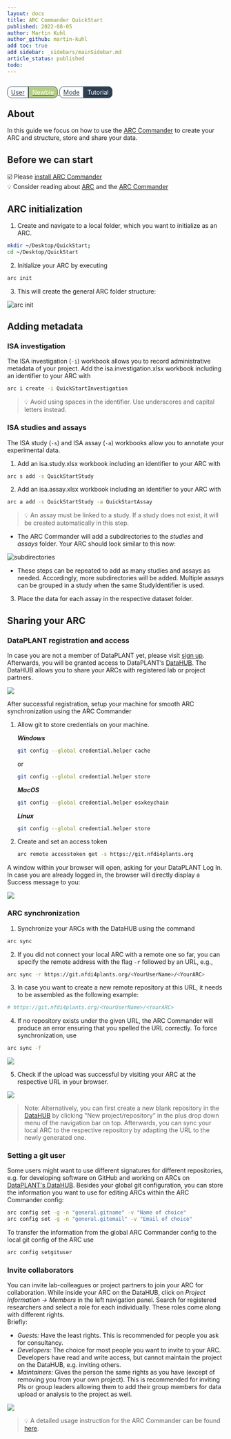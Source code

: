 ```yaml
---
layout: docs
title: ARC Commander QuickStart
published: 2022-08-05
author: Martin Kuhl
author_github: martin-kuhl
add toc: true
add sidebar: _sidebars/mainSidebar.md
article_status: published
todo:
---
```


<br>

<a href="./index.html">
    <span style="color: #2D3E50; padding: 4px 8px;text-align: center; border-radius: 10px 0px 0px 10px; border: solid 1px;">User</span><span style="background-color: #B4CE82;color:white; padding: 4px 8px;text-align: center; border-radius: 0px 10px 10px 0px; border: solid 1px #2D3E50">Newbie</span>
    <span style="color: #2D3E50; padding: 4px 8px;text-align: center; border-radius: 10px 0px 0px 10px; border: solid 1px;">Mode</span><span style="background-color: #2D3E50;color:white; padding: 4px 8px;text-align: center; border-radius: 0px 10px 10px 0px; border: solid 1px #2D3E50">Tutorial</span>
</a>

## About

In this guide we focus on how to use the [ARC Commander](./../implementation/ArcCommander.html) to create your ARC and structure, store and share your data.

## Before we can start

:ballot_box_with_check: Please [install ARC Commander](./../ArcCommanderManual/arc_installation.html)  
:bulb: Consider reading about [ARC](./../implementation/AnnotatedResearchContext.html) and the [ARC Commander](./../implementation/ArcCommander.html)

<!-- 
## Environment and setup

### The command line

- Most of this Quickstart (especially the section [ARC initialization](#arc-initialization)) is based on the command line (Windows: powershell; Linux and Mac: terminal).
- The following picture shows exemplarily how to open a powershell on windows by entering *powershell* into the explorer path:  

![Windows Powershell](../img/windows_powershell.png)

- Text formatted as code blocks represents commands to copy/paste into the command line:

```bash
echo "hello - I am a code block"
```

### Required software

- [ ] Prerequisites for using the ARC Commander are [git](https://git-scm.com/downloads) and [git LFS](https://git-lfs.github.com/)

> :bulb: If this is your first time using git on this computer, you need to set your git user name and email address. These are needed for displaying them on the git commits. You can update the settings with

  ```bash
  git config --global user.name <your_name>
  git config --global user.email <your_email>
  ```

> You can check the configuration with

```bash
git config --global --get-regexp user
```

- [ ] Please download the latest version of the [ARC Commander](https://github.com/nfdi4plants/arcCommander/releases) for your operating system and install it according to [these instructions][kb-ARC_Commander-Manual-Installation].

- Check if the ARC Commander is functional by displaying the ARC commander version and help menu:

```bash
arc --version
arc --help
```

![ARC Commander help menu](../img/arcCommander_help.png)

<div style="page-break-after: always;"></div> -->

## ARC initialization

1. Create and navigate to a local folder, which you want to initialize as an ARC.

```bash
mkdir ~/Desktop/QuickStart; 
cd ~/Desktop/QuickStart
```

2. Initialize your ARC by executing

```bash
arc init
```

3. This will create the general ARC folder structure:

![arc init](../img/arcCommander_init.png)

<div style="page-break-after: always;"></div>

## Adding metadata

### ISA investigation

The ISA investigation (`-i`) workbook allows you to record administrative metadata of your project. Add the isa.investigation.xlsx workbook including an identifier to your ARC with

```bash
arc i create -i QuickStartInvestigation
```
> :bulb: Avoid using spaces in the identifier. Use underscores and capital letters instead.

### ISA studies and assays

The ISA study (`-s`) and ISA assay (`-a`) workbooks allow you to annotate your experimental data.

1. Add an isa.study.xlsx workbook including an identifier to your ARC with

```bash
arc s add -s QuickStartStudy
```
  
2. Add an isa.assay.xlsx workbook including an identifier to your ARC with

```bash
arc a add -s QuickStartStudy -a QuickStartAssay
```

> :bulb: An assay must be linked to a study. If a study does not exist, it will be created automatically in this step.

- The ARC Commander will add a subdirectories to the *studies* and *assays* folder. Your ARC should
    look similar to this now:  

![subdirectories](../img/arc_studies_assays.jpg)

- These steps can be repeated to add as many studies and assays as needed. Accordingly, more subdirectories will be added. Multiple assays can be grouped in a study when the same StudyIdentifier is used.

3. Place the data for each assay in the respective dataset folder.

<div style="page-break-after: always;"></div>

## Sharing your ARC

### DataPLANT registration and access

In case you are not a member of DataPLANT yet, please visit [sign up](<https://register.nfdi4plants.org>). Afterwards, you will be granted access to DataPLANT’s [DataHUB](<https://git.nfdi4plants.org>). The DataHUB allows you to share your ARCs with registered lab or project partners.

![](../img/dataplant_registration.png)

After successful registration, setup your machine for smooth ARC synchronization using the ARC Commander

1. Allow git to store credentials on your machine.

    ***Windows***  
    ```bash
    git config --global credential.helper cache
    ```

    or  
    ```bash
    git config --global credential.helper store
    ```

    ***MacOS***  
    ```bash
    git config --global credential.helper osxkeychain
    ```

    ***Linux***  
    ```bash
    git config --global credential.helper store
    ```

2. Create and set an access token
    ```bash
    arc remote accesstoken get -s https://git.nfdi4plants.org
    ```

A window within your browser will open, asking for your DataPLANT Log In. In case you are already logged in, the browser will directly display a Success message to you:

![](../img/arcCommander_AccessToken.png)

### ARC synchronization

1. Synchronize your ARCs with the DataHUB using the command

```bash
arc sync 
```

2. If you did not connect your local ARC with a remote one so far, you can specify the remote address with the flag `-r` followed by an URL, e.g.,

```bash
arc sync -r https://git.nfdi4plants.org/<YourUserName>/<YourARC>
```

3. In case you want to create a new remote repository at this URL, it needs to be assembled as the following example: 
```bash
# https://git.nfdi4plants.org/<YourUserName>/<YourARC>
```

4. If no repository exists under the given URL, the ARC Commander will produce an error ensuring that you spelled the URL correctly. To force synchronization, use 

```bash
arc sync -f
```

![](../img/arcCommander_syncForce.png)

5. Check if the upload was successful by visiting your ARC at the respective URL in your browser.

![](../img/datahub_repository.png)

>Note: Alternatively, you can first create a new blank repository in the [DataHUB](https://git.nfdi4plants.org) by clicking "New project/repository" in the plus drop down menu of the navigation bar on top. Afterwards, you can sync your local ARC to the respective repository by adapting the URL to the newly generated one. 

### Setting a git user

Some users might want to use different signatures for different repositories, e.g. for developing software on GitHub and working on ARCs on [DataPLANT's DataHUB](https://git.nfdi4plants.org). Besides your global git configuration, you can store the information you want to use for editing ARCs within the ARC Commander config:

```bash
arc config set -g -n "general.gitname" -v "Name of choice"
arc config set -g -n "general.gitemail" -v "Email of choice"
```
To transfer the information from the global ARC Commander config to the local git config of the ARC use

```bash
arc config setgituser
```

### Invite collaborators

You can invite lab-colleagues or project partners to join your ARC for collaboration. While inside your ARC on the DataHUB, click on *Project information -\> Members* in the left navigation panel. Search for registered researchers and select a role for each individually. These roles come along with different rights.  
Briefly:

- *Guests:* Have the least rights. This is recommended for people you ask for consultancy.
- *Developers:* The choice for most people you want to invite to your ARC. Developers have read and write access, but cannot maintain the project on the DataHUB, e.g. inviting others.  
- *Maintainers:* Gives the person the same rights as you have (except of removing you from your own project). This is recommended for inviting PIs or group leaders allowing them to add their group members for data upload or analysis to the project as well.

![](../img/datahub_members.png)

> :bulb: A detailed usage instruction for the ARC Commander can be found [here](./ArcCommanderManual/index.html).


<!-- kb-Implementation -->
[kb-ARC_Commander-Manual-Installation]: ./../ArcCommanderManual/arc_installation.html "ARC Commander Installation"